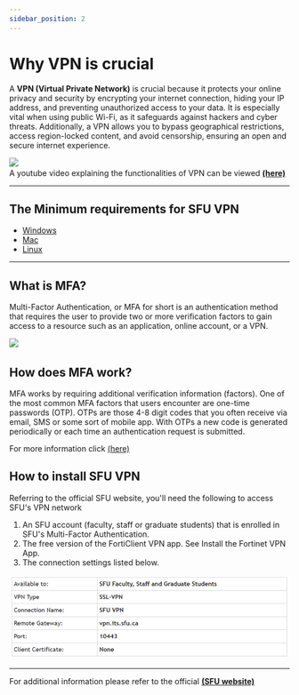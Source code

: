 ```yaml
---
sidebar_position: 2
---
```


# Why VPN is crucial
A **VPN (Virtual Private Network)** is crucial because it protects your online privacy and security by encrypting your internet connection, hiding your IP address, and preventing unauthorized access to your data. It is especially vital when using public Wi-Fi, as it safeguards against hackers and cyber threats. Additionally, a VPN allows you to bypass geographical restrictions, access region-locked content, and avoid censorship, ensuring an open and secure internet experience.

![](https://sosafe-awareness.com/sosafe-files/uploads/2024/01/VPN_Glossary_2-1024x456.png) \
A youtube video explaining the functionalities of VPN can be viewed [**(here)**](https://youtu.be/CWy3x3Wux6o?si=Lld_PYizzgmw0iH3)

---

## The Minimum requirements for SFU VPN
- [Windows](https://docs.fortinet.com/document/forticlient/6.4.3/windows-release-notes/549781/product-integration-and-support)
- [Mac](https://docs.fortinet.com/document/forticlient/6.4.3/macos-release-notes/471180/product-integration-and-support)
- [Linux](https://docs.fortinet.com/document/forticlient/6.4.3/linux-release-notes/136392/product-integration-and-support)

---

## What is MFA?
Multi-Factor Authentication, or MFA for short is an authentication method that requires the user to provide two or more verification factors to gain access to a resource such as an application, online account, or a VPN.

![](https://www.onelogin.com/images/patterns/text-image/high-level-mfa.svg)


## How does MFA work?
MFA works by requiring additional verification information (factors). One of the most common MFA factors that users encounter are one-time passwords (OTP). OTPs are those 4-8 digit codes that you often receive via email, SMS or some sort of mobile app. With OTPs a new code is generated periodically or each time an authentication request is submitted.

For more information click [(here)](https://www.fortinet.com/resources/cyberglossary/multi-factor-authentication)


## How to install SFU VPN
Referring to the official SFU website, you'll need the following to access SFU's VPN network
1. An SFU account (faculty, staff or graduate students) that is enrolled in SFU's Multi-Factor Authentication.
2. The free version of the FortiClient VPN app. See Install the Fortinet VPN App.
3. The connection settings listed below.


![alt text](image.png)

---

For additional information please refer to the official [**(SFU website)**](https://sfu.teamdynamix.com/TDClient/255/ITServices/KB/ArticleDet?ID=3973) 